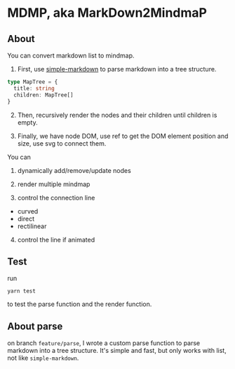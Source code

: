 # MDMP, aka MarkDown2MindmaP

## About

You can convert markdown list to mindmap.

1. First, use [simple-markdown](https://github.com/Khan/simple-markdown) to parse markdown into a tree structure.

```typescript
type MapTree = {
  title: string
  children: MapTree[]
}
```

2. Then, recursively render the nodes and their children until children is empty.

3. Finally, we have node DOM, use ref to get the DOM element position and size, use svg to connect them.

You can

1. dynamically add/remove/update nodes

2. render multiple mindmap

3. control the connection line

- curved
- direct
- rectilinear

4. control the line if animated

## Test

run

```
yarn test
```

to test the parse function and the render function.

## About parse

on branch `feature/parse`, I wrote a custom parse function to parse markdown into a tree structure. It's simple and fast, but only works with list, not like `simple-markdown`.
